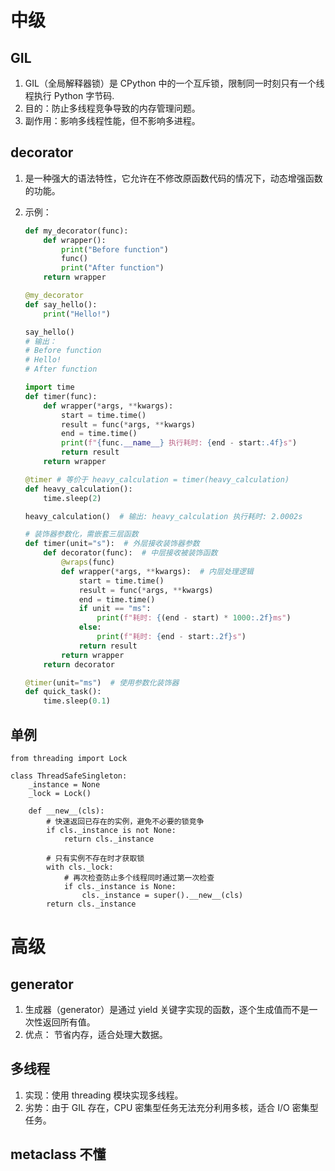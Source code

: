 # 中级
## GIL

1. GIL（全局解释器锁）是 CPython 中的一个互斥锁，限制同一时刻只有一个线程执行 Python 字节码.
2. 目的：防止多线程竞争导致的内存管理问题。
3. 副作用：影响多线程性能，但不影响多进程。


## decorator
1. 是一种强大的语法特性，它允许在不修改原函数代码的情况下，动态增强函数的功能。
2. 示例：
    ```py
    def my_decorator(func):
        def wrapper():
            print("Before function")
            func()
            print("After function")
        return wrapper

    @my_decorator
    def say_hello():
        print("Hello!")

    say_hello()
    # 输出：
    # Before function
    # Hello!
    # After function
    ```
    
    ```py
    import time
    def timer(func):
        def wrapper(*args, **kwargs):
            start = time.time()
            result = func(*args, **kwargs)
            end = time.time()
            print(f"{func.__name__} 执行耗时: {end - start:.4f}s")
            return result
        return wrapper

    @timer # 等价于 heavy_calculation = timer(heavy_calculation)
    def heavy_calculation():
        time.sleep(2)

    heavy_calculation()  # 输出: heavy_calculation 执行耗时: 2.0002s
    ```

    ```py
    # 装饰器参数化，需嵌套三层函数
    def timer(unit="s"):  # 外层接收装饰器参数
        def decorator(func):  # 中层接收被装饰函数
            @wraps(func)
            def wrapper(*args, **kwargs):  # 内层处理逻辑
                start = time.time()
                result = func(*args, **kwargs)
                end = time.time()
                if unit == "ms":
                    print(f"耗时: {(end - start) * 1000:.2f}ms")
                else:
                    print(f"耗时: {end - start:.2f}s")
                return result
            return wrapper
        return decorator

    @timer(unit="ms")  # 使用参数化装饰器
    def quick_task():
        time.sleep(0.1)
    ```

## 单例
```
from threading import Lock

class ThreadSafeSingleton:
    _instance = None
    _lock = Lock()
    
    def __new__(cls):
        # 快速返回已存在的实例，避免不必要的锁竞争
        if cls._instance is not None:
            return cls._instance
            
        # 只有实例不存在时才获取锁
        with cls._lock:
            # 再次检查防止多个线程同时通过第一次检查
            if cls._instance is None:
                cls._instance = super().__new__(cls)
        return cls._instance
```

# 高级
## generator
1. 生成器（generator）是通过 yield 关键字实现的函数，逐个生成值而不是一次性返回所有值。
2. 优点： 节省内存，适合处理大数据。

## 多线程
1. 实现：使用 threading 模块实现多线程。
2. 劣势：由于 GIL 存在，CPU 密集型任务无法充分利用多核，适合 I/O 密集型任务。

## metaclass 不懂
